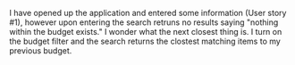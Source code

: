 I have opened up the application and entered some information (User story #1), however upon entering the search retruns no results saying "nothing within the budget exists." I wonder what the next closest thing is. I turn on the budget filter and the search returns the clostest matching items to my previous budget.
